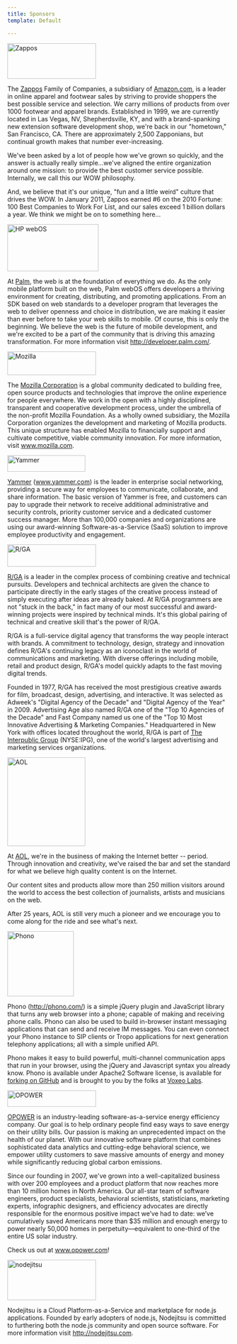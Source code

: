 ```yaml
---
title: Sponsors
template: Default

---
```



<div class='sponsor clearfix' id='zappos'>
  <div class='logo'>
    <a href='http://www.zappos.com'>
      <img alt='Zappos' height='80' src='media/images/zappos.png' width='200' />
    </a>
  </div>
  <p>
    The
    <a href='http://www.zappos.com'>Zappos</a>
    Family of Companies, a subsidiary of
    <a href='http://www.amazon.com'>Amazon.com</a>,
    is a leader in online apparel and footwear sales by striving to provide shoppers the best possible service and selection. We carry millions of products from over 1000 footwear and apparel brands. Established in 1999, we are currently located in Las Vegas, NV, Shepherdsville, KY, and with a brand-spanking new extension software development shop, we're back in our "hometown," San Francisco, CA. There are approximately 2,500 Zapponians, but continual growth makes that number ever-increasing.
  </p>
  <p>We've been asked by a lot of people how we've grown so quickly, and the answer is actually really simple...we've aligned the entire organization around one mission: to provide the best customer service possible. Internally, we call this our WOW philosophy.</p>
  <p>And, we believe that it's our unique, "fun and a little weird" culture that drives the WOW. In January 2011, Zappos earned #6 on the 2010 Fortune: 100 Best Companies to Work For List, and our sales exceed 1 billion dollars a year. We think we might be on to something here...</p>
</div>
<div class='sponsor clearfix' id='hpwebos'>
  <div class='logo'>
    <a href='http://developer.palm.com'>
      <img alt='HP webOS' height='106' src='media/images/hpwebos.png' width='206' />
    </a>
  </div>
  <p>
    At
    <a href='http://developer.palm.com'>Palm</a>,
    the web is at the foundation of everything we do. As the only mobile platform built on the web, Palm webOS offers developers a thriving environment for creating, distributing, and promoting applications. From an SDK based on web standards to a developer program that leverages the web to deliver openness and choice in distribution, we are making it easier than ever before to take your web skills to mobile. Of course, this is only the beginning. We believe the web is the future of mobile development, and we're excited to be a part of the community that is driving this amazing transformation. For more information visit
    <a href='http://developer.palm.com'>http://developer.palm.com/</a>.
  </p>
</div>
<div class='sponsor clearfix' id='mozilla'>
  <div class='logo'>
    <a href='http://www.mozilla.com'>
      <img alt='Mozilla' height='53' src='media/images/mozilla.png' width='200' />
    </a>
  </div>
  <p>
    The
    <a href='http://www.mozilla.com'>Mozilla Corporation</a>
    is a global community dedicated to building free, open source products and technologies that improve the online experience for people everywhere. We work in the open with a highly disciplined, transparent and cooperative development process, under the umbrella of the non-profit Mozilla Foundation. As a wholly owned subsidiary, the Mozilla Corporation organizes the development and marketing of Mozilla products. This unique structure has enabled Mozilla to financially support and cultivate competitive, viable community innovation. For more information, visit
    <a href='http://www.mozilla.com'>www.mozilla.com</a>.
  </p>
</div>
<div class='sponsor clearfix' id='yammer'>
  <div class='logo'>
    <a href='http://www.yammer.com'>
      <img alt='Yammer' height='37' src='media/images/yammer.png' width='176' />
    </a>
  </div>
  <p>
    <a href='http://www.yammer.com'>Yammer</a>
    (<a href='http://www.yammer.com'>www.yammer.com</a>) is the leader in enterprise social networking, providing a secure way for employees to communicate, collaborate, and share information. The basic version of Yammer is free, and customers can pay to upgrade their network to receive additional administrative and security controls, priority customer service and a dedicated customer success manager. More than 100,000 companies and organizations are using our award-winning Software-as-a-Service (SaaS) solution to improve employee productivity and engagement.
  </p>
</div>
<div class='sponsor clearfix' id='rga'>
  <div class='logo'>
    <a href='http://www.rga.com'>
      <img alt='R/GA' height='50' src='media/images/rga.png' width='200' />
    </a>
  </div>
  <p>
    <a href='http://www.rga.com'>R/GA</a>
    is a leader in the complex process of combining creative and technical pursuits.  Developers and technical architects are given the chance to participate directly in the early stages of the creative process instead of simply executing after ideas are already baked. At R/GA programmers are not "stuck in the back," in fact many of our most successful and award-winning projects were inspired by technical minds. It's this global pairing of technical and creative skill that's the power of R/GA.
  </p>
  <p>R/GA is a full-service digital agency that transforms the way people interact with brands. A commitment to technology, design, strategy and innovation defines R/GA's continuing legacy as an iconoclast in the world of communications and marketing. With diverse offerings including mobile, retail and product design, R/GA's model quickly adapts to the fast moving digital trends.</p>
  <p>Founded in 1977, R/GA has received the most prestigious creative awards for film, broadcast, design, advertising, and interactive. It was selected as Adweek's "Digital Agency of the Decade" and "Digital Agency of the Year" in 2009. Advertising Age also named R/GA one of the "Top 10 Agencies of the Decade" and Fast Company named us one of the "Top 10 Most Innovative Advertising &amp; Marketing Companies." Headquartered in New York with offices located throughout the world, R/GA is part of <a href="http://www.interpublic.com/">The Interpublic Group</a> (NYSE:IPG), one of the world's largest advertising and marketing services organizations.</p>
</div>
<div class='sponsor clearfix' id='aol'>
  <div class='logo'>
    <a href='http://www.aol.com'>
      <img alt='AOL' height='200' src='media/images/aol.png' width='176' />
    </a>
  </div>
  <p>
    At <a href="http://www.aol.com">AOL</a>, we're in the business of making the Internet better -- period. Through innovation and creativity, we've raised the bar and set the standard for what we believe high quality content is on the Internet.
  </p>
  <p>
    Our content sites and products allow more than 250 million visitors around the world to access the best collection of journalists, artists and musicians on the web.
  </p>
  <p>
    After 25 years, AOL is still very much a pioneer and we encourage you to come along for the ride and see what's next.
  </p>
</div>
<div class='sponsor clearfix' id='phono'>
  <div class='logo'>
    <a href='http://www.phono.com'>
      <img alt='Phono' height='147' src='media/images/phono.png' width='150' />
    </a>
  </div>
  <p>
    Phono (<a href="http://phono.com/">http://phono.com/</a>) is a simple jQuery plugin and JavaScript library that turns any web browser into a phone; capable of making and receiving phone calls.  Phono can also be used to build in-browser instant messaging applications that can send and receive IM messages. You can even connect your Phono instance to SIP clients or Tropo applications for next generation telephony applications; all with a simple unified API.
  </p>
  <p>
    Phono makes it easy to build powerful, multi-channel communication apps that run in your browser, using the jQuery and Javascript syntax you already know. Phono is available under Apache2 Software license, is available for <a href="https://github.com/phono">forking on GitHub</a> and is brought to you by the folks at <a href="http://labs.voxeo.com/">Voxeo Labs</a>.
  </p>
</div>
<div class='sponsor clearfix' id='opower'>
  <div class='logo'>
    <a href='http://www.opower.com'>
      <img alt='OPOWER' height='37' src='media/images/opower.png' width='200' />
    </a>
  </div>
  <p><a href="http://www.opower.com">OPOWER</a> is an industry-leading software-as-a-service energy efficiency company. Our goal is to help ordinary people find easy ways to save energy on their utility bills. Our passion is making an unprecedented impact on the health of our planet. With our innovative software platform that combines sophisticated data analytics and cutting-edge behavioral science, we empower utility customers to save massive amounts of energy and money while significantly reducing global carbon emissions.</p>
  <p>Since our founding in 2007, we've grown into a well-capitalized business with over 200 employees and a product platform that now reaches more than 10 million homes in North America. Our all-star team of software engineers, product specialists, behavioral scientists, statisticians, marketing experts, infographic designers, and efficiency advocates are directly responsible for the enormous positive impact we’ve had to date: we’ve cumulatively saved Americans more than $35 million and enough energy to power nearly 50,000 homes in perpetuity—equivalent to one-third of the entire US solar industry.</p>
  <p>Check us out at <a href="http://www.opower.com">www.opower.com</a>!</p>
</div>
<div class='sponsor clearfix' id='nodejitsu'>
  <div class='logo'>
    <a href='http://www.nodejitsu.com'>
      <img alt='nodejitsu' height='91' src='media/images/nodejitsu.png' width='200' />
    </a>
  </div>
  <p>Nodejitsu is a Cloud Platform-as-a-Service and marketplace for node.js applications. Founded by early adopters of node.js, Nodejitsu is committed to furthering both the node.js community and open source software. For more information visit <a href="http://nodejitsu.com">http://nodejitsu.com</a>.</p>
</div>
